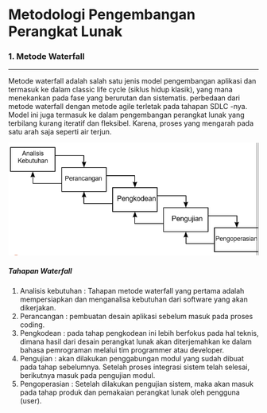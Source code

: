 # Metodologi Pengembangan Perangkat Lunak

### 1. Metode Waterfall
---
Metode waterfall adalah salah satu jenis model pengembangan aplikasi dan termasuk ke dalam classic life cycle (siklus hidup klasik), yang mana menekankan pada fase yang berurutan dan sistematis. perbedaan dari metode waterfall dengan metode agile terletak pada tahapan SDLC -nya. Model ini juga termasuk ke dalam pengembangan perangkat lunak yang terbilang kurang iteratif dan fleksibel. Karena, proses yang mengarah pada satu arah saja seperti air terjun.

<img src="image/waterfall.PNG">

##### Tahapan Waterfall
1. Analisis kebutuhan : Tahapan metode waterfall yang pertama adalah mempersiapkan dan menganalisa kebutuhan dari software yang akan dikerjakan.
2. Perancangan : pembuatan desain aplikasi sebelum masuk pada proses coding.
3. Pengkodean : pada tahap pengkodean ini lebih berfokus pada hal teknis, dimana hasil dari desain perangkat lunak akan diterjemahkan ke dalam bahasa pemrograman melalui tim programmer atau developer. 
4. Pengujian : akan dilakukan penggabungan modul yang sudah dibuat pada tahap sebelumnya. Setelah proses integrasi sistem telah selesai, berikutnya masuk pada pengujian modul.
5. Pengoperasian : Setelah dilakukan pengujian sistem, maka akan masuk pada tahap produk dan pemakaian perangkat lunak oleh pengguna (user).